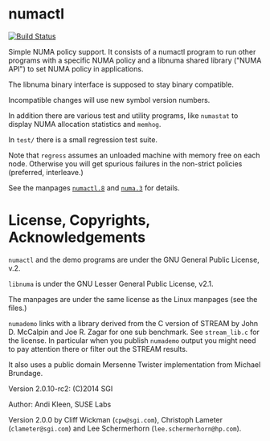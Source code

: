# numactl

[![Build Status](https://travis-ci.org/numactl/numactl.svg?branch=master)](https://travis-ci.org/numactl/numactl)

Simple NUMA policy support. It consists of a numactl program to run other
programs with a specific NUMA policy and a libnuma shared library ("NUMA API")
to set NUMA policy in applications.

The libnuma binary interface is supposed to stay binary compatible.

Incompatible changes will use new symbol version numbers.

In addition there are various test and utility programs, like `numastat` to
display NUMA allocation statistics and `memhog`.

In `test/` there is a small regression test suite.

Note that `regress` assumes an unloaded machine with memory free on each node.
Otherwise you will get spurious failures in the non-strict policies (preferred,
interleave.)

See the manpages [`numactl.8`](https://linux.die.net/man/8/numactl) and
[`numa.3`](https://linux.die.net/man/3/numa) for details.

# License, Copyrights, Acknowledgements

`numactl` and the demo programs are under the GNU General Public License, v.2.

`libnuma` is under the GNU Lesser General Public License, v2.1.

The manpages are under the same license as the Linux manpages (see the files.)

`numademo` links with a library derived from the C version of STREAM by John D.
McCalpin and Joe R. Zagar for one sub benchmark. See `stream_lib.c` for the
license. In particular when you publish `numademo` output you might need to pay
attention there or filter out the STREAM results.

It also uses a public domain Mersenne Twister implementation from Michael
Brundage.

Version 2.0.10-rc2: (C)2014 SGI

Author:
Andi Kleen, SUSE Labs

Version 2.0.0 by Cliff Wickman (`cpw@sgi.com`), Christoph Lameter
(`clameter@sgi.com`) and Lee Schermerhorn (`lee.schermerhorn@hp.com`).


